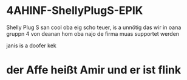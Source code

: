 # 4AHINF-ShellyPlugS-EPIK
Shelly Plug S san cool oba eig scho teuer, is a unnötig das wir in oana gruppn 4 von deanan hom oba najo de firma muas supportet werden

janis is a doofer kek

# **der Affe heißt Amir und er ist flink**
